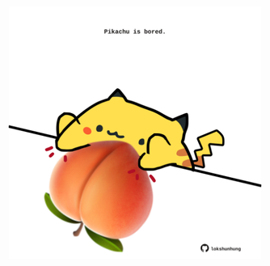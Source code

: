 <!-- built at 21/09/2025, 15:00:31 UTC -->
<p align="center">
  <img width="500" height="500" src="./ReadmeImage.svg">
</p>
